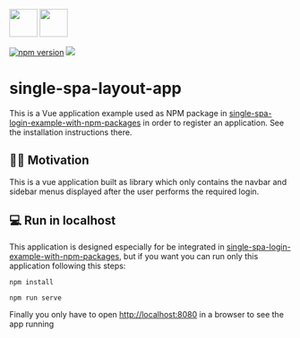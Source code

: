 <p float="left">
  <img src="https://single-spa.js.org/img/logo-white-bgblue.svg" width="50" height="50">
  <img src="https://vuejs.org/images/logo.png" width="50" height="50">
</p>

[![npm version](https://img.shields.io/npm/v/single-spa-layout-app.svg?style=flat-square)](https://www.npmjs.org/package/single-spa-layout-app)
[![](https://data.jsdelivr.com/v1/package/npm/single-spa-layout-app/badge)](https://www.jsdelivr.com/package/npm/single-spa-layout-app)

# single-spa-layout-app

This is a Vue application example used as NPM package in [single-spa-login-example-with-npm-packages](https://github.com/jualoppaz/single-spa-login-example-with-npm-packages) in order to register an application. See the installation instructions there.

## ✍🏻 Motivation

This is a vue application built as library which only contains the navbar and sidebar menus displayed after the user performs the required login.

## 💻 Run in localhost

This application is designed especially for be integrated in [single-spa-login-example-with-npm-packages](https://github.com/jualoppaz/single-spa-login-example-with-npm-packages), but if you want you can run only this application following this steps:

```
npm install
```

```
npm run serve
```

Finally you only have to open [http://localhost:8080](http://localhost:8080) in a browser to see the app running
